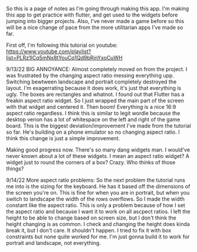 So this is a page of notes as I'm going through making this app. I'm making this app to get practice with flutter, and get used to the widgets before jumping into bigger projects. Also, I've never made a game before so this will be a nice change of pace from the more utilitarian apps I've made so far. 

First off, I'm following this tutorial on youtube: https://www.youtube.com/playlist?list=PLRz1ICq5mNx8tYouCq1Qd9bRjnYxoCuWH

9/13/22 BIG ANNOYANCE: Almost completely moved on from the project. I was frustrated by the changing aspect ratio messing everything upp. Switching bewtween landscape and portrait completely destroyed the layout. I'm exagerrating because it does work, it's just that everything is ugly. The boxes are rectangles and whatnot. I found out that Flutter has a freakin aspect ratio widget. So I just wrapped the main part of the screen with that widget and centered it. Then boom! Everything is a nice 16:9 aspect ratio regardless. I think this is similar to legit wordle because the desktop verion has a lot of whitespace on the left and right of the game board. This is the biggest deviation/improvement I've made from the tutorial so far. He's building on a phone emulator so no changing aspect ratio. I think this change is just a simple improvement. 

Making good progress now. There's so many dang widgets man. I would've never known about a lot of these widgets. I mean an aspect ratio widget? A widget just to round the corners of a box? Crazy. Who thinks of those things?

9/14/22 More aspect ratio problems: So the next problem the tutorial runs me into is the sizing for the keyboard. He has it based off the dimensions of the screen you're on. This is fine for when you are in portrait, but when you switch to landscape the width of the rows overflows. So I made the width constant like the aspect ratio. This is only a problem because of how I set the aspect ratio and because I want it to work on all ascpect ratios. I left the height to be able to change based on screen size, but I don't think the height changing is as common. I check and changing the height does kinda break it, but I don't care. It shouldn't happen. I tried to fix it with box constraints but none quite worked for me. I'm just gonna build it to work for portrait and landscape, not everything. 
